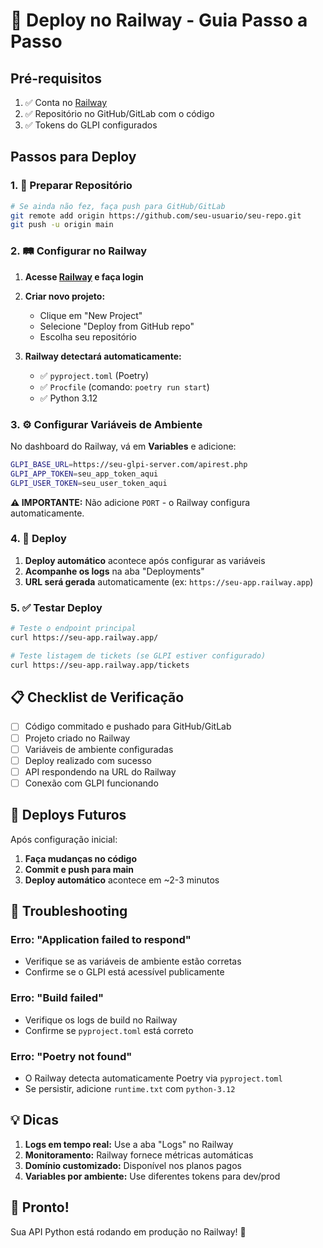 # 🚀 Deploy no Railway - Guia Passo a Passo

## Pré-requisitos

1. ✅ Conta no [Railway](https://railway.app)
2. ✅ Repositório no GitHub/GitLab com o código
3. ✅ Tokens do GLPI configurados

## Passos para Deploy

### 1. 📁 Preparar Repositório

```bash
# Se ainda não fez, faça push para GitHub/GitLab
git remote add origin https://github.com/seu-usuario/seu-repo.git
git push -u origin main
```

### 2. 🛤️ Configurar no Railway

1. **Acesse [Railway](https://railway.app) e faça login**

2. **Criar novo projeto:**
   - Clique em "New Project"
   - Selecione "Deploy from GitHub repo"
   - Escolha seu repositório

3. **Railway detectará automaticamente:**
   - ✅ `pyproject.toml` (Poetry)
   - ✅ `Procfile` (comando: `poetry run start`)
   - ✅ Python 3.12

### 3. ⚙️ Configurar Variáveis de Ambiente

No dashboard do Railway, vá em **Variables** e adicione:

```bash
GLPI_BASE_URL=https://seu-glpi-server.com/apirest.php
GLPI_APP_TOKEN=seu_app_token_aqui
GLPI_USER_TOKEN=seu_user_token_aqui
```

**⚠️ IMPORTANTE:** Não adicione `PORT` - o Railway configura automaticamente.

### 4. 🚀 Deploy

1. **Deploy automático** acontece após configurar as variáveis
2. **Acompanhe os logs** na aba "Deployments"
3. **URL será gerada** automaticamente (ex: `https://seu-app.railway.app`)

### 5. ✅ Testar Deploy

```bash
# Teste o endpoint principal
curl https://seu-app.railway.app/

# Teste listagem de tickets (se GLPI estiver configurado)
curl https://seu-app.railway.app/tickets
```

## 📋 Checklist de Verificação

- [ ] Código commitado e pushado para GitHub/GitLab
- [ ] Projeto criado no Railway
- [ ] Variáveis de ambiente configuradas
- [ ] Deploy realizado com sucesso
- [ ] API respondendo na URL do Railway
- [ ] Conexão com GLPI funcionando

## 🔄 Deploys Futuros

Após configuração inicial:
1. **Faça mudanças no código**
2. **Commit e push para main**
3. **Deploy automático** acontece em ~2-3 minutos

## 🐛 Troubleshooting

### Erro: "Application failed to respond"
- Verifique se as variáveis de ambiente estão corretas
- Confirme se o GLPI está acessível publicamente

### Erro: "Build failed"
- Verifique os logs de build no Railway
- Confirme se `pyproject.toml` está correto

### Erro: "Poetry not found"
- O Railway detecta automaticamente Poetry via `pyproject.toml`
- Se persistir, adicione `runtime.txt` com `python-3.12`

## 💡 Dicas

1. **Logs em tempo real:** Use a aba "Logs" no Railway
2. **Monitoramento:** Railway fornece métricas automáticas
3. **Domínio customizado:** Disponível nos planos pagos
4. **Variables por ambiente:** Use diferentes tokens para dev/prod

## 🎉 Pronto!

Sua API Python está rodando em produção no Railway! 🚀